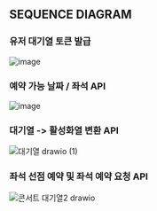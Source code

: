 

## SEQUENCE DIAGRAM 

### 유저 대기열 토큰 발급
![image](https://github.com/user-attachments/assets/1bb1ed81-370f-41cb-9170-99b2ce2de66a)


### 예약 가능 날짜 / 좌석 API 
![image](https://github.com/user-attachments/assets/0b50f34e-37ac-438a-abde-eb99e8a1bf42)


### 대기열 -> 활성화열 변환 API 
![대기열 drawio (1)](https://github.com/user-attachments/assets/624bafc8-6cf6-48b8-86cc-7a500ce47fb9)


### 좌석 선점 예약 및 좌석 예약 요청 API
![콘서트 대기열2 drawio](https://github.com/user-attachments/assets/61eda918-5cd2-49e0-8b25-01cb091490ee)
